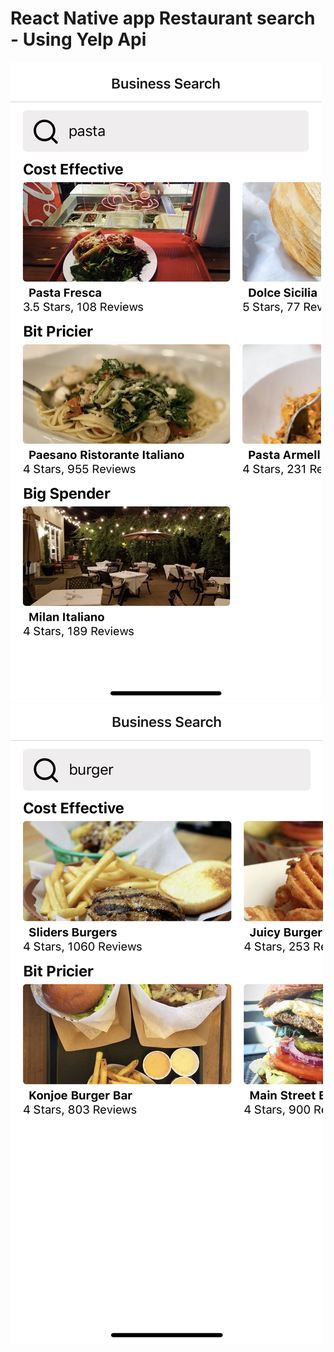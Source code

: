# React Native app Restaurant search - Using Yelp Api
![](src/pics/IMG_6991.jpg)
![](src/pics/IMG_6992.jpg)
